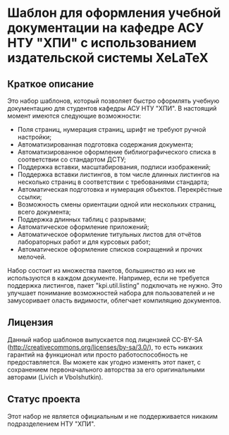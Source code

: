 # Шаблон для оформления учебной документации на кафедре АСУ НТУ "ХПИ" с использованием издательской системы XeLaTeX

## Краткое описание
 Это набор шаблонов, который позволяет быстро оформлять учебную документацию для студентов кафедры АСУ НТУ "ХПИ". В настоящий момент имеются следующие возможности:
 * Поля страниц, нумерация страниц, шрифт не требуют ручной настройки;
 * Автоматизированная подготовка содержания документа;
 * Автоматизированное оформление библиографического списка в соответствии со стандартом ДСТУ;
 * Поддержка вставки, масштабирования, подписи изображений;  
 * Поддержка вставки листингов, в том числе длинных листингов на несколько страниц в соответствии с требованиями стандарта;
 * Автоматическая подготовка и нумерация объектов. Перекрёстные ссылки;
 * Возможность смены ориентации одной или нескольких страниц, всего документа;
 * Поддержка длинных таблиц с разрывами;
 * Автоматическое оформление приложений;
 * Автоматическое оформление титульных листов для отчётов лабораторных работ и для курсовых работ;
 * Автоматическое оформление списков сокращений и прочих мелочей.
 
Набор состоит из множества пакетов, большинство из них не используются в каждом документе. Например, если не требуется поддержка листингов, пакет "kpi.util.listing" подключать не нужно. Это улучшает понимание возможностей набора для пользователей и не замусоривает оласть видимости, облегчает компиляцию документов.
 
## Лицензия
Данный набор шаблонов выпускается под лицензией CC-BY-SA (http://creativecommons.org/licenses/by-sa/3.0/), то есть никаких гарантий на функционал или просто работоспособность не предоставляется. Вы можете как угодно изменять этот пакет, с сохранением первоначального авторства за его оригинальными авторами (Livich и Vbolshutkin).

## Статус проекта
Этот набор не является официальным и не поддерживается никаким подразделением НТУ "ХПИ".